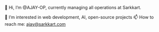 👋 Hi, I’m @AJAY-OP, currently managing all operations at Sarkkart.

👀 I’m interested in web development, AI, open-source projects
📫 How to reach me: ajay@sarkkart.com
